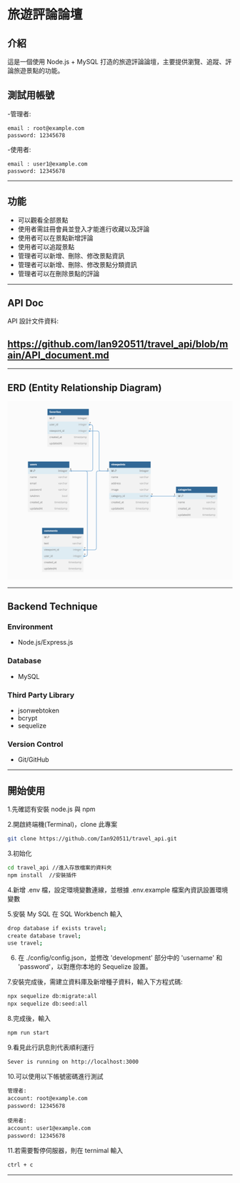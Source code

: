 # 旅遊評論論壇

## 介紹

這是一個使用 Node.js + MySQL 打造的旅遊評論論壇，主要提供瀏覽、追蹤、評論旅遊景點的功能。

## 測試用帳號

-管理者:

```
email : root@example.com
password: 12345678
```

-使用者:

```
email : user1@example.com
password: 12345678
```

---

## 功能

- 可以觀看全部景點
- 使用者需註冊會員並登入才能進行收藏以及評論
- 使用者可以在景點新增評論
- 使用者可以追蹤景點
- 管理者可以新增、刪除、修改景點資訊
- 管理者可以新增、刪除、修改景點分類資訊
- 管理者可以在刪除景點的評論

---

## API Doc

API 設計文件資料:

## https://github.com/Ian920511/travel_api/blob/main/API_document.md

---

## ERD (Entity Relationship Diagram)

![travel_ERD.jpg](./public/db.PNG)

---

## Backend Technique

### Environment

- Node.js/Express.js

### Database

- MySQL

### Third Party Library

- jsonwebtoken
- bcrypt
- sequelize

### Version Control

- Git/GitHub

---

## 開始使用

1.先確認有安裝 node.js 與 npm

2.開啟終端機(Terminal)，clone 此專案

```bash
git clone https://github.com/Ian920511/travel_api.git
```

3.初始化

```bash
cd travel_api //進入存放檔案的資料夾
npm install  //安裝插件
```

4.新增 .env 檔，設定環境變數連線，並根據 .env.example 檔案內資訊設置環境變數

5.安裝 My SQL 在 SQL Workbench 輸入

```bash
drop database if exists travel;
create database travel;
use travel;
```

6. 在 ./config/config.json，並修改 'development' 部分中的 'username' 和 'password'，以對應你本地的 Sequelize 設置。

7.安裝完成後，需建立資料庫及新增種子資料，輸入下方程式碼:

```bash
npx sequelize db:migrate:all
npx sequelize db:seed:all
```

8.完成後，輸入

```bash
npm run start
```

9.看見此行訊息則代表順利運行

```bash
Sever is running on http://localhost:3000
```

10.可以使用以下帳號密碼進行測試

```bash
管理者:
account: root@example.com
password: 12345678

使用者:
account: user1@example.com
password: 12345678
```

11.若需要暫停伺服器，則在 ternimal 輸入

```bash
ctrl + c
```

---

